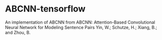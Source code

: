 # ABCNN-tensorflow
An implementation of ABCNN from ABCNN: Attention-Based Convolutional Neural Network for Modeling Sentence Pairs Yin, W.; Schutze, H.; Xiang, B.; and Zhou, B.
